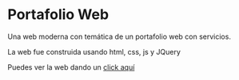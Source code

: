# Portafolio Web

Una web moderna con temática de un portafolio web con servicios.

La web fue construida usando html, css, js y JQuery

Puedes ver la web dando un [click aquí]()